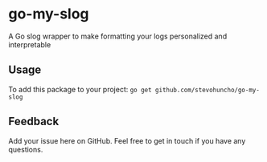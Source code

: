 # go-my-slog
A Go slog wrapper to make formatting your logs personalized and interpretable

## Usage
To add this package to your project:
```go get github.com/stevohuncho/go-my-slog```

## Feedback
Add your issue here on GitHub. Feel free to get in touch if you have any questions.